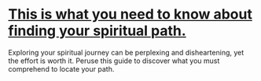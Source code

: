 
# [This is what you need to know about finding your spiritual path.](https://www.mindhaste.com/t/spirituality/this-is-what-you-need-to-know-about-finding-your-spiritual-path-107)

Exploring your spiritual journey can be perplexing and disheartening, yet the effort is worth it. Peruse this guide to discover what you must comprehend to locate your path.
    